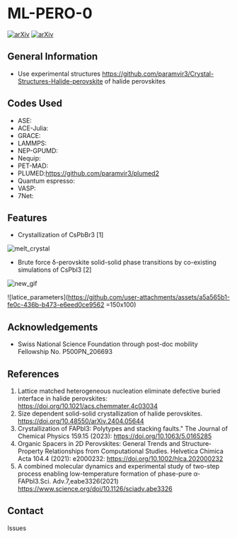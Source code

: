 # <span style="font-size:larger;">ML-PERO-0</span>

[![arXiv](https://img.shields.io/badge/arXiv-1234.56789-b31b1b.svg)](https://arxiv.org/abs/2404.05644)
[![arXiv](https://img.shields.io/badge/arXiv-1234.56789-b31b1b.svg)](https://arxiv.org/abs/2405.11599) 

## General Information
- Use experimental structures https://github.com/paramvir3/Crystal-Structures-Halide-perovskite of halide perovskites

## Codes Used
* ASE:
* ACE-Julia:
* GRACE:
* LAMMPS:
* NEP-GPUMD:
* Nequip:
* PET-MAD:
* PLUMED:https://github.com/paramvir3/plumed2
* Quantum espresso:
* VASP:
* 7Net:

## Features
- Crystallization of CsPbBr3 [1]

![melt_crystal](https://github.com/ahlawat-paramvir/MLIP-Perovskites/assets/10708344/803ad827-2fea-4ed7-8696-f46d1f5ee1fe)

- Brute force δ-perovskite solid-solid phase transitions by co-existing simulations of CsPbI3 [2]
  
![new_gif](https://github.com/ahlawat-paramvir/MLIP-Perovskites/assets/10708344/1f028241-0ac0-4797-ba8a-91ec38bfbfea)

![latice_parameters](https://github.com/user-attachments/assets/a5a565b1-fe0c-436b-b473-e6eed0ce9562 =150x100)



## Acknowledgements
- Swiss National Science Foundation through post-doc mobility Fellowship No. P500PN_206693

## References
1. Lattice matched heterogeneous nucleation eliminate defective buried interface in halide perovskites: https://doi.org/10.1021/acs.chemmater.4c03034
2. Size dependent solid-solid crystallization of halide perovskites. https://doi.org/10.48550/arXiv.2404.05644
3. Crystallization of FAPbI3: Polytypes and stacking faults." The Journal of Chemical Physics 159.15 (2023): https://doi.org/10.1063/5.0165285
4. Organic Spacers in 2D Perovskites: General Trends and Structure‐Property Relationships from Computational Studies. Helvetica Chimica Acta 104.4 (2021): e2000232: https://doi.org/10.1002/hlca.202000232
5. A combined molecular dynamics and experimental study of two-step process enabling low-temperature formation of phase-pure α-FAPbI3.Sci. Adv.7,eabe3326(2021) https://www.science.org/doi/10.1126/sciadv.abe3326 

## Contact
Issues 

